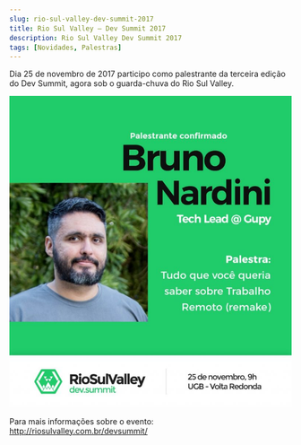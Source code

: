 ```yaml
---
slug: rio-sul-valley-dev-summit-2017
title: Rio Sul Valley – Dev Summit 2017
description: Rio Sul Valley Dev Summit 2017
tags: [Novidades, Palestras]
---
```


Dia 25 de novembro de 2017 participo como palestrante da terceira edição do Dev Summit, agora sob o guarda-chuva do Rio Sul Valley.

<!--truncate-->

![Palestrante confimado: Bruno Nardini](../static/img/672cd2a0-d063-436a-9d7c-b019ed219950-768x845.jpeg)

Para mais informações sobre o evento: http://riosulvalley.com.br/devsummit/

